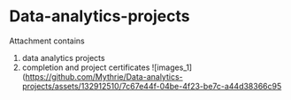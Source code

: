 # Data-analytics-projects
Attachment contains
1. data analytics projects
2. completion and project certificates
![images_1](https://github.com/Mythrie/Data-analytics-projects/assets/132912510/7c67e44f-04be-4f23-be7c-a44d38366c95
